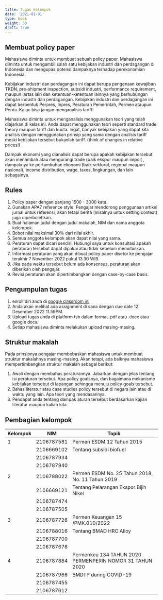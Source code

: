 ```yaml
---
title: Tugas kelompok
date: '2021-01-01'
type: book
weight: 30
draft: true
---
```


## Membuat policy paper

Mahasiswa diminta untuk membuat sebuah policy paper. Mahasiswa diminta untuk mengambil salah satu kebijakan industri dan perdagangan di Indonesia dan mengupas potensi dampaknya terhadap perekonomian Indonesia.

Kebijakan industri dan perdagangan ini dapat berupa pengenaan kewajiban TKDN, pre-shipment inspection, subsidi industri, performance requirement, maupun lartas lain dan ketentuan-ketentuan lainnya yang berhubungan dengan industri dan perdagangan. Kebijakan industri dan perdagangan ini dapat berbentuk Perpres, Inpres, Peraturan Pemerintah, Permen ataupun Perda. Kalau bisa jangan menganalisis tariff!

Mahasiswa diminta untuk menganalisis menggunakan teori yang telah diajarkan di kelas ini. Anda dapat menggunakan teori seperti standard trade theory maupun tariff dan kuota. Ingat, banyak kebijakan yang dapat kita analisis dengan menggunakan prinsip yang sama dengan analisis tariff meski kebijakan tersebut bukanlah tariff. (think of changes in relative prices!)

Dampak ekonomi yang dianalisis dapat berupa apakah kebijakan tersebut akan menambah atau mengurangi trade (baik ekspor maupun impor), dampaknya ke pertumbuhan ekonomi (baik sektoral, regional maupun nasional), income distribution, wage, taxes, lingkungan, dan lain sebagainya.

## Rules

1. Policy paper dengan panjang 1500 - 3000 kata.
2. Gunakan APA7 reference style. Pengajar mendorong penggunaan artikel jurnal untuk referensi, akan tetapi berita (misalnya untuk setting context) juga diperbolehkan.
3. Buat halaman judul dengan judul makalah, NIM dan nama anggota kelompok.
4. Bobot nilai maksimal 30% dari nilai akhir.
5. Semua anggota kelompok akan dapat nilai yang sama.
6. Peraturan dapat dicari sendiri. Hubungi saya untuk konsultasi apakah peraturan tersebut dapat dipakai atau tidak sebelum memutuskan.
7. Informasi peraturan yang akan dibuat policy paper disetor ke pengajar terakhir 7 November 2022 pukul 13.30 WIB.
8. Jika pada waktu tersebut belum ada konsensus, peraturan akan diberikan oleh pengajar.
9. Revisi peraturan akan dipertimbangkan dengan case-by-case basis.

## Pengumpulan tugas

1. enroll diri anda di [google classroom ini](https://classroom.google.com/c/MzE3MDk1MTQ0NTA0?cjc=d4s4t5p)
2. Anda akan melihat ada assignment di sana dengan due date 12 Desember 2022 11.59PM.
3. Upload tugas anda di platform tsb dalam format .pdf atau .docx atau google docs.
4. Setiap mahasiswa diminta melakukan upload masing-masing.

## Struktur makalah

Pada prinsipnya pengajar membebaskan mahasiswa untuk membuat struktur makalahnya masing-masing. Akan tetapi, ada baiknya mahasiswa mempertimbangkan struktur makalah sebagai berikut:

1. Awali dengan membahas peraturannya. Jabarkan dengan jelas tentang isi peraturan tersebut. Apa policy goalsnya, dan bagaimana mekanisme kebijakan tersebut di lapangan sehingga menuju policy goals tersebut.
2. Bahas literatur atau case studies policy tersebut di negara lain atau di waktu yang lain. Apa teori yang mendasarinya.
3. Pendapat anda tentang dampak aturan tersebut berdasarkan kajian literatur maupun kuliah kita.

## Pembagian kelompok

| Kelompok | NIM | Topik |
| --- | --------- | ----------------- |
| 1	| 2106787581 |  Permen ESDM 12 Tahun 2015 |
|	| 2106669102 |  Tentang subsidi biofuel |
|	| 2106787934 |   |
|	| 2106787940 |   |
| 2	| 2106788022 |  Permen ESDM No. 25 Tahun 2018, No. 11 Tahun 2019 |
|	| 2106669121 |  Tentang Pelarangan Ekspor Bijih Nikel |
|	| 2106787474 |   |
|	| 2106787505 |   |
| 3	| 2106787726 | Permen Keuangan 15 /PMK.010/2022  |
|	| 2106788016 | Tentang BMAD HRC Alloy |
|	| 2106787700 |   |
|	| 2106787676 |   |
| 4	| 2106787884 | Permenkeu 134 TAHUN 2020 PERMENPERIN NOMOR 31 TAHUN 2020 |
|	| 2106787966 | BMDTP during COVID-19  |
|	| 2106787455 |   |
|	| 2106787612 |   |

